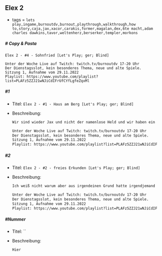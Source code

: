 ## Elex 2

* tags = `lets play,ingame,burnoutdv,burnout,playthrough,walkthrough,how to,story,caja,jax,xacor,carakis,former,magalan,dex,6te macht,adam charles dawkins,tavor,weltenherz,berserker,templer,morkons`

##### # Copy & Pasta

```
Elex 2 - #4 - Sohnfried [Let's Play; ger; Blind]

Unter der Woche Live auf Twitch: twitch.tv/burnoutdv 17-20 Uhr
Der Dienstagsslot, kein besonderes Thema, neue und alte Spiele.
Sitzung 1, Aufnahme vom 29.11.2022
Playlist: https://www.youtube.com/playlist?list=PLAFz5ZZJ21wNJiCdIFrUfCYfLgfeZqxMl
```



##### #1

* Titel: `Elex 2 - #1 - Haus am Berg [Let's Play; ger; Blind]`

* Beschreibung:

  ```markdown
  Wir sind wieder Jax und nicht der namenlose Held und wir haben ein Haus am Berg. Das ist schon einmal eine schöne Sache allerdings fragt man sich doch warum wir nicht eigentlich damit beschäftigt sind die Welt zu retten oder vor der drohenden Bedrohung zu bewahren. Stattdessen haben wir wohl ein wenig Romantik zu erleben, immerhin könnte man ja argumentieren das wir bereits genug für die Welt getan haben und jetzt ja ruhig mal wer anderes ran kann. Und dann stürzt zufälligerweise ein ziemlich großer Brocken auf unsere Behausung, das dabei unsere Rüstung die man vorher noch so schön sehen konnte zerstört wird ist natürlich absolut klassisch und eine absolute Tragödie. Und ich bin mir sicher niemand wird uns eine neue umsonst geben. 
  
  Unter der Woche Live auf Twitch: twitch.tv/burnoutdv 17-20 Uhr
  Der Dienstagsslot, kein besonderes Thema, neue und alte Spiele.
  Sitzung 1, Aufnahme vom 29.11.2022
  Playlist: https://www.youtube.com/playlist?list=PLAFz5ZZJ21wNJiCdIFrUfCYfLgfeZqxMl
  ```

##### #2

* Titel: `Elex 2 - #2 - freies Erkunden [Let's Play; ger; Blind]`

* Beschreibung:

  ```markdown
  Ich weiß nicht warum aber aus irgendeinen Grund hatte irgendjemand die Idee mir gleich zu Anfang des Spieles ein universell einsetzbares Jetpack zu geben. Das hat zwar am Anfang noch ein paar Schwächen was die maximale Höhe angeht die ich damit erreichen kann aber ich bin mir sicher das ich das noch zeitnah in den Griff kriege. Bis dahin nutze ich natürlich alle Möglichkeiten die ich habe um die mir gegebenen Werkzeuge so viel wie möglich zu missbrauchen. Ich fürchte leider das Elex 2 kein herausragendes oder sehr gutes Spiel wird. Daher müssen wir die Zeit die wir hier haben ein wenig kreativ nutzen, und das wird wohl darauf hinauslaufen das ich soviel wie es nur geht Mechaniken missbrauchen werde um so schnell wie möglich vorran zu kommen sollten sich Nebenmissionen als nicht allzu spannend heraustellen.
  
  Unter der Woche Live auf Twitch: twitch.tv/burnoutdv 17-20 Uhr
  Der Dienstagsslot, kein besonderes Thema, neue und alte Spiele.
  Sitzung 1, Aufnahme vom 29.11.2022
  Playlist: https://www.youtube.com/playlist?list=PLAFz5ZZJ21wNJiCdIFrUfCYfLgfeZqxMl
  ```

##### #Nummer

* Titel: ``

* Beschreibung:

  ```markdown
  Hier
  ```
